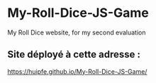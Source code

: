 # My-Roll-Dice-JS-Game
My Roll Dice website, for my second evaluation

## Site déployé à cette adresse : 
https://huipfe.github.io/My-Roll-Dice-JS-Game/
